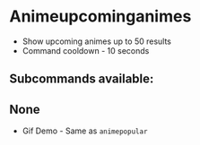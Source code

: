 # Animeupcominganimes 
- Show upcoming animes up to 50 results
- Command cooldown - 10 seconds

## Subcommands available:

## None
- Gif Demo - Same as `animepopular`